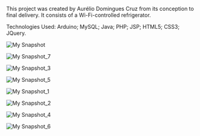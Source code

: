 This project was created by Aurélio Domingues Cruz from its conception to final delivery. It consists of a Wi-Fi-controlled refrigerator.

Technologies Used:
Arduino;
MySQL;
Java;
PHP;
JSP;
HTML5;
CSS3;
JQuery.

![My Snapshot](https://github.com/lelodcruz/Projeto-Smart-Adega/assets/31440759/58101c82-3859-40ff-a2f4-cb33946574c1)


![My Snapshot_7](https://github.com/lelodcruz/Projeto-Smart-Adega/assets/31440759/02d584e0-71d2-4d67-ba7d-bea1adba0d31)


![My Snapshot_3](https://github.com/lelodcruz/Projeto-Smart-Adega/assets/31440759/f86e4f30-4bff-4cc2-b783-7c7fdf9f5003)


![My Snapshot_5](https://github.com/lelodcruz/Projeto-Smart-Adega/assets/31440759/dcc457c5-6c2b-4e00-b364-60d56507ba75)


![My Snapshot_1](https://github.com/lelodcruz/Projeto-Smart-Adega/assets/31440759/6bbbe1ab-6a6d-4152-a961-aa6e60df6df0)


![My Snapshot_2](https://github.com/lelodcruz/Projeto-Smart-Adega/assets/31440759/3471b409-041e-4b92-ad24-0b33d92a6b44)


![My Snapshot_4](https://github.com/lelodcruz/Projeto-Smart-Adega/assets/31440759/13aa2b95-12da-45d6-af8b-d64ead0b79da)


![My Snapshot_6](https://github.com/lelodcruz/Projeto-Smart-Adega/assets/31440759/a68e7704-02bd-48e0-a11d-79abaa6693f2)
















